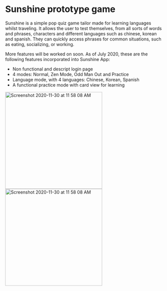 #  Sunshine prototype game

Sunshine is a simple pop quiz game tailor made for learning languages whilst traveling. It allows the user to test themselves, from all sorts of words and phrases, characters and different languages such as chinese, korean and spanish. They can quickly access phrases for common situations, such as eating, socializing, or working.

More features will be worked on soon. As of July 2020, these are the following features incorporated into Sunshine App:
* Non functional and descript login page
* 4 modes: Normal, Zen Mode, Odd Man Out and Practice
* Language mode, with 4 languages: Chinese, Korean, Spanish
* A functional practice mode with card view for learning

<img width="310" alt="Screenshot 2020-11-30 at 11 58 08 AM" src="https://user-images.githubusercontent.com/57174326/100567417-5e99fa80-3303-11eb-8ea1-884fba48a1fc.png"> <img width="310" alt="Screenshot 2020-11-30 at 11 58 08 AM" src="https://user-images.githubusercontent.com/57174326/100567417-5e99fa80-3303-11eb-8ea1-884fba48a1fc.png">



